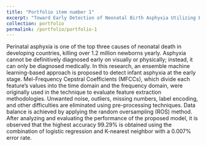 ```yaml
---
title: "Portfolio item number 1"
excerpt: "Toward Early Detection of Neonatal Birth Asphyxia Utilizing Ensemble Machine Learning Approach <br/><img src='/images/birth500x300.png'>"
collection: portfolio
permalink: /portfolio/portfolio-1
---
```


Perinatal asphyxia is one of the top three causes of neonatal death in developing countries, killing over 1.2 million newborns yearly. Asphyxia cannot be definitively diagnosed early on visually or physically; instead, it can only be diagnosed medically. In this research, an ensemble machine learning-based approach is proposed to detect infant asphyxia at the early stage. Mel-Frequency Cepstral Coefficients (MFCCs), which divide each feature’s values into the time domain and the frequency domain, were originally used in the technique to evaluate feature extraction methodologies. Unwanted noise, outliers, missing numbers, label encoding, and other difficulties are eliminated using pre-processing techniques. Data balance is achieved by applying the random oversampling (ROS) method. After analyzing and evaluating the performance of the proposed model, it is observed that the highest accuracy 99.29% is obtained using the combination of logistic regression and K-nearest neighbor with a 0.007% error rate. 

